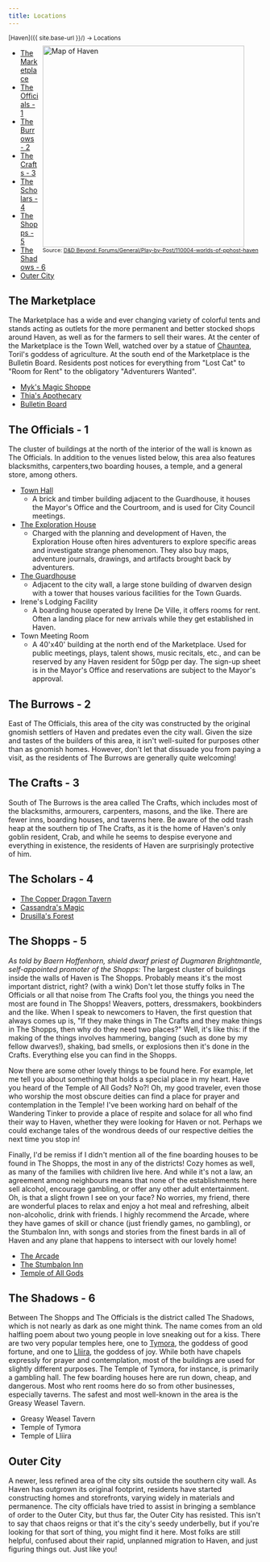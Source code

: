 ```yaml
---
title: Locations
---
```


<span style="font-size:smaller;">
  [Haven]({{ site.base-url }}/) -> Locations
</span>

<figure style="float:right; margin:8px;">
  <img src="https://i.imgur.com/Ws9aUIZ.png?1" style="width:400px;" alt="Map of Haven" />
  <figcaption style="font-size:8pt; text-align:center;">Source:
    <a href="https://www.dndbeyond.com/forums/d-d-beyond-general/play-by-post/110004-worlds-of-pphost-haven?comment=1">D&D Beyond: Forums/General/Play-by-Post/110004-worlds-of-pphost-haven</a>
  </figcaption>
</figure>

<div style="clear:none;" markdown="1">

* [The Marketplace](#the-marketplace)
* [The Officials - 1](#the-officials---1)
* [The Burrows - 2](#the-burrows---2)
* [The Crafts - 3](#the-crafts---3)
* [The Scholars - 4](#the-scholars---4)
* [The Shopps - 5](#the-shopps---5)
* [The Shadows - 6](#the-shadows---6)
* [Outer City](#outer-city)

## The Marketplace

The Marketplace has a wide and ever changing variety of colorful tents and stands acting as outlets for the more permanent and better stocked shops around Haven, as well as for the farmers to sell their wares.  At the center of the Marketplace is the Town Well, watched over by a statue of [Chauntea](https://forgottenrealms.fandom.com/wiki/Chauntea), Toril's goddess of agriculture.  At the south end of the Marketplace is the Bulletin Board.  Residents post notices for everything from "Lost Cat" to "Room for Rent" to the obligatory "Adventurers Wanted".

* [Myk's Magic Shoppe](marketplace/myks_magic_shoppe)
* [Thia's Apothecary](marketplace/thias_apothecary)
* [Bulletin Board](http://vesselonline.org/cgi-bin/pphost_bb.cgi)

## The Officials - 1

The cluster of buildings at the north of the interior of the wall is known as The Officials.  In addition to the venues listed below, this area also features blacksmiths, carpenters,two boarding houses, a temple, and a general store, among others.

* [Town Hall](officials/town_hall)
  * A brick and timber building adjacent to the Guardhouse, it houses the Mayor's Office and the Courtroom, and is used for City Council meetings.
* [The Exploration House](officials/exploration_house)
  * Charged with the planning and development of Haven, the Exploration House often hires adventurers to explore specific areas and investigate strange phenomenon.  They also buy maps, adventure journals, drawings, and artifacts brought back by adventurers.
* [The Guardhouse](officials/guardhouse)
  * Adjacent to the city wall, a large stone building of dwarven design with a tower that houses various facilities for the Town Guards.
* Irene's Lodging Facility
  * A boarding house operated by Irene De Ville, it offers rooms for rent.  Often a landing place for new arrivals while they get established in Haven.
* Town Meeting Room
  * A 40'x40' building at the north end of the Marketplace.  Used for public meetings, plays, talent shows, music recitals, etc., and can be reserved by any Haven resident for 50gp per day.  The sign-up sheet is in the Mayor's Office and reservations are subject to the Mayor's approval.

## The Burrows - 2

East of The Officials, this area of the city was constructed by the original gnomish settlers of Haven and predates even the city wall.  Given the size and tastes of the builders of this area, it isn't well-suited for purposes other than as gnomish homes.  However, don't let that dissuade you from paying a visit, as the residents of The Burrows are generally quite welcoming!

## The Crafts - 3

South of The Burrows is the area called The Crafts, which includes most of the blacksmiths, armourers, carpenters, masons, and the like.  There are fewer inns, boarding houses, and taverns here.  Be aware of the odd trash heap at the southern tip of The Crafts, as it is the home of Haven's only goblin resident, Crab, and while he seems to despise everyone and everything in existence, the residents of Haven are surprisingly protective of him.

## The Scholars - 4

* [The Copper Dragon Tavern](scholars/the_copper_dragon_tavern)
* [Cassandra's Magic](scholars/cassandras_magic)
* [Drusilla's Forest](scholars/drusillas_forest)

## The Shopps - 5

*As told by Baern Hoffenhorn, shield dwarf priest of Dugmaren Brightmantle, self-appointed promoter of the Shopps:*
The largest cluster of buildings inside the walls of Haven is The Shopps.  Probably means it's the most important district, right?  (with a wink)  Don't let those stuffy folks in The Officials or all that noise from The Crafts fool you, the things you need the most are found in The Shopps!  Weavers, potters, dressmakers, bookbinders and the like.  When I speak to newcomers to Haven, the first question that always comes up is, "If they make things in The Crafts and they make things in The Shopps, then why do they need two places?"  Well, it's like this:  if the making of the things involves hammering, banging (such as done by my fellow dwarves!), shaking, bad smells, or explosions then it's done in the Crafts.  Everything else you can find in the Shopps.

Now there are some other lovely things to be found here.  For example, let me tell you about something that holds a special place in my heart.  Have you heard of the Temple of All Gods?  No?!  Oh, my good traveler, even those who worship the most obscure deities can find a place for prayer and contemplation in the Temple!  I've been working hard on behalf of the Wandering Tinker to provide a place of respite and solace for all who find their way to Haven, whether they were looking for Haven or not.  Perhaps we could exchange tales of the wondrous deeds of our respective deities the next time you stop in!

Finally, I'd be remiss if I didn't mention all of the fine boarding houses to be found in The Shopps, the most in any of the districts!  Cozy homes as well, as many of the families with children live here.  And while it's not a law, an agreement among neighbours means that none of the establishments here sell alcohol, encourage gambling, or offer any other adult entertainment.  Oh, is that a slight frown I see on your face?  No worries, my friend, there are wonderful places to relax and enjoy a hot meal and refreshing, albeit non-alcoholic, drink with friends.  I highly recommend the Arcade, where they have games of skill or chance (just friendly games, no gambling), or the Stumbalon Inn, with songs and stories from the finest bards in all of Haven and any plane that happens to intersect with our lovely home!

* [The Arcade](shopps/the_arcade)
* [The Stumbalon Inn](shopps/the_stumbalon_inn)
* [Temple of All Gods](shopps/temple_of_all_gods)

## The Shadows - 6

Between The Shopps and The Officials is the district called The Shadows, which is not nearly as dark as one might think.  The name comes from an old halfling poem about two young people in love sneaking out for a kiss.  There are two very popular temples here, one to [Tymora](https://forgottenrealms.fandom.com/wiki/Tymora), the goddess of good fortune, and one to [Lliira](https://forgottenrealms.fandom.com/wiki/Lliira), the goddess of joy.  While both have chapels expressly for prayer and contemplation, most of the buildings are used for slightly different purposes.  The Temple of Tymora, for instance, is primarily a gambling hall.  The few boarding houses here are run down, cheap, and dangerous.  Most who rent rooms here do so from other businesses, especially taverns.  The safest and most well-known in the area is the Greasy Weasel Tavern.

* Greasy Weasel Tavern
* Temple of Tymora
* Temple of Lliira

## Outer City

A newer, less refined area of the city sits outside the southern city wall.  As Haven has outgrown its original footprint, residents have started constructing homes and storefronts, varying widely in materials and permanence.  The city officials have tried to assist in bringing a semblance of order to the Outer City, but thus far, the Outer City has resisted.  This isn't to say that chaos reigns or that it's the city's seedy underbelly, but if you're looking for that sort of thing, you might find it here.  Most folks are still helpful, confused about their rapid, unplanned migration to Haven, and just figuring things out.  Just like you!

</div>
